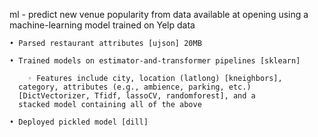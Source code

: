 ml - predict new venue popularity from data available at opening using a machine-learning model trained on Yelp data

    • Parsed restaurant attributes [ujson] 20MB

    • Trained models on estimator-and-transformer pipelines [sklearn]

        ◦ Features include city, location (latlong) [kneighbors],
  	  category, attributes (e.g., ambience, parking, etc.)
  	  [DictVectorizer, Tfidf, lassoCV, randomforest], and a
  	  stacked model containing all of the above

    • Deployed pickled model [dill]
